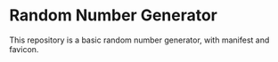 # Random Number Generator
This repository is a basic random number generator, with manifest and favicon.
